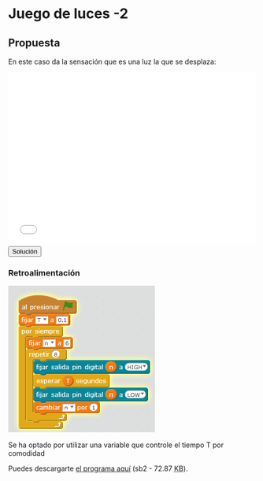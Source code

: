
# Juego de luces -2

## Propuesta

En este caso da la sensación que es una luz la que se desplaza:

<iframe width="100%" height="350" src="//www.youtube.com/embed/rFRS73GW5Y0" frameborder="0"></iframe>

<script type="text/javascript">var feedback42_93text = "Solución";</script><input type="button" name="toggle-feedback-42_93" value="Solución" class="feedbackbutton" onclick="$exe.toggleFeedback(this,false);return false" />

### Retroalimentación



<img src="img/luces2.png" height="298" />

Se ha optado por utilizar una variable que controle el tiempo T por comodidad

Puedes descargarte [el programa aquí](juegoleds2.sb2) (sb2 - 72.87 <abbr lang="en" title="KiloBytes">KB</abbr>).

